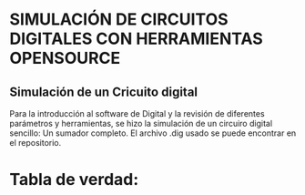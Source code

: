 # SIMULACIÓN DE CIRCUITOS DIGITALES CON HERRAMIENTAS OPENSOURCE

## Simulación de un Cricuito digital

Para la introducción al software de Digital y la revisión de diferentes parámetros y herramientas, se hizo la simulación de un circuiro digital sencillo: Un sumador completo. El archivo .dig usado se puede encontrar en el repositorio.

# Tabla de verdad:



